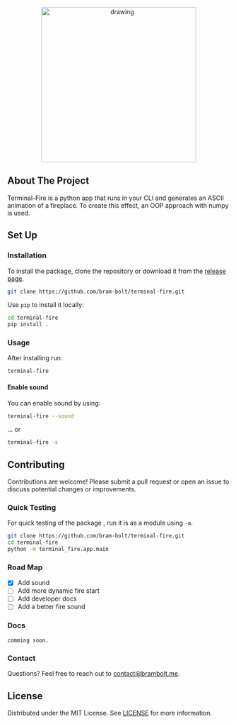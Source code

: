 



<p align = center><img src="https://i.imgur.com/MlpZHJx.pngg" alt="drawing" width="350"/></p>

## About The Project

Terminal-Fire is a python app that runs in your CLI and generates an ASCII animation of a fireplace. To create this effect, an OOP approach with numpy is used.

## Set Up


### Installation
To install the package, clone the repository or download it from the [release page](https://github.com/Bram-Bolt/terminal-fire/releases).

```bash
git clone https://github.com/bram-bolt/terminal-fire.git
```

Use `pip`  to install it locally:

```bash
cd terminal-fire
pip install .
```
### Usage
After installing run:
```bash 
terminal-fire
```
#### Enable sound
You can enable sound by using:
```bash 
terminal-fire --sound
```
... or
```bash 
terminal-fire -s
```
## Contributing
Contributions are welcome! Please submit a pull request or open an issue to discuss potential changes or improvements.

### Quick Testing
For quick testing of the package , run it is as a module using `-m`.

```bash
git clone https://github.com/bram-bolt/terminal-fire.git
cd terminal-fire
python -m terminal_fire.app.main
```

### Road Map
 - [x] Add sound 
 - [ ]  Add more dynamic fire start 
 - [ ]  Add developer docs
 - [ ] Add a better fire sound

### Docs
`comming soon.`
### Contact
Questions? Feel free to reach out to [contact@brambolt.me](mailto:contact@brambolt.me).

## License
Distributed under the MIT License. See [LICENSE](https://github.com/Bram-Bolt/terminal-fire/blob/main/LICENSE) for more information.

